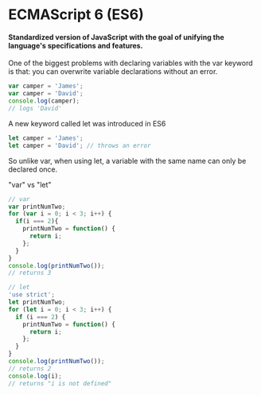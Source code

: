 # ECMAScript 6 (ES6)

#### Standardized version of JavaScript with the goal of unifying the language's specifications and features.

One of the biggest problems with declaring variables with the var keyword is that:
you can overwrite variable declarations without an error.

```javascript
var camper = 'James';
var camper = 'David';
console.log(camper);
// logs 'David'
```

A new keyword called let was introduced in ES6

```javascript
let camper = 'James';
let camper = 'David'; // throws an error
```
So unlike var, when using let, a variable with the same name can only be declared once.

"var" vs "let"
```javascript
// var
var printNumTwo;
for (var i = 0; i < 3; i++) {
  if(i === 2){
    printNumTwo = function() {
      return i;
    };
  }
}
console.log(printNumTwo());
// returns 3

// let
'use strict';
let printNumTwo;
for (let i = 0; i < 3; i++) {
  if (i === 2) {
    printNumTwo = function() {
      return i;
    };
  }
}
console.log(printNumTwo());
// returns 2
console.log(i);
// returns "i is not defined"
```
